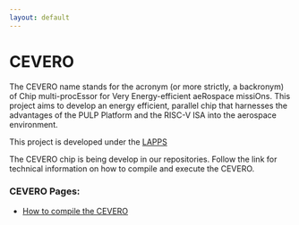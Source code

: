 ```yaml
---
layout: default
---
```


# [](#header-1)CEVERO

The CEVERO name stands for the acronym (or more strictly, a backronym) of Chip multi-procEssor for Very Energy-efficient aeRospace missiOns. This project aims to develop an energy efficient, parallel chip that harnesses the advantages of the PULP Platform and the RISC-V ISA into the aerospace environment. 

This project is developed under the [LAPPS](https://lapps.imd.ufrn.br/)

The CEVERO chip is being develop in our repositories. Follow the link for technical information on how to compile and execute the CEVERO.

### CEVERO Pages:

*   [How to compile the CEVERO](cevero-compilation)